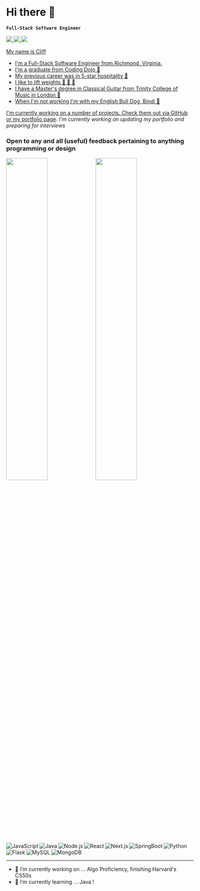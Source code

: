 # Hi there 👋

**`Full-Stack Software Engineer`**

<a align="left" href="mailto:cliffstvnsn@gmail.com">
  <img src="https://img.shields.io/badge/Gmail-EA4538?style=for-the-badge&logo=gmail&logoColor=white" />
 </a>
<a href="https://www.linkedin.com/in/cliffordandrewstevenson">
  <img src="https://img.shields.io/badge/LinkedIn-0B66C3?style=for-the-badge&logo=linkedin&logoColor=white" />
 </a>
<a href/>
<a href="https://cliffstevensonsites.online/">
  <img src="https://img.shields.io/badge/Portfolio-90BE6D?style=for-the-badge&logo=netlify&logoColor=white" />
 </a>
<a href/>

My name is Cliff
- I'm a Full-Stack Software Engineer from Richmond, Virginia.
- I'm a graduate from Coding Dojo :ninja:
- My previous career was in 5-star hospitality :hotel:
- I like to lift weights :facepunch: :fist_oncoming: :punch:
- I have a Master's degree in Classical Guitar from Trinity College of Music in London :violin:
- When I'm not working I'm with my English Bull Dog, Bindi :dog:


I'm currently working on a number of projects. Check them out via GitHub or my [portfolio page](https://cliffstevensonsites.online/). <em>I'm currently working on updating my portfolio and preparing for interviews</em>

### Open to any and all (useful) feedback pertaining to anything programming or design



<img align="left" width="47%" src="https://github-readme-stats.vercel.app/api?username=cliffstvnsn&show_icons=true&theme=radical" />

<img align="left" width="47%" src="https://github-readme-stats.vercel.app/api/top-langs/?username=cliffstvnsn&layout=compact" />

<img align="left" alt="JavaScript" src="https://img.shields.io/badge/javascript-%23323330.svg?style=for-the-badge&logo=javascript&logoColor=%23F7DF1E" />
<img align="left" alt="Java" src="https://img.shields.io/badge/java-%23ED8B00.svg?style=for-the-badge&logo=java&logoColor=white" />
<img alt="Python" src="https://img.shields.io/badge/python-3670A0?style=for-the-badge&logo=python&logoColor=ffdd54" />
<img align="left" alt="Node.js" src="https://img.shields.io/badge/node.js-6DA55F?style=for-the-badge&logo=node.js&logoColor=white" />
<img align="left" alt="React" src="https://img.shields.io/badge/react-%2320232a.svg?style=for-the-badge&logo=react&logoColor=%2361DAFB" />
<img align="left" alt="Next.js" src="https://img.shields.io/badge/Next-black?style=for-the-badge&logo=next.js&logoColor=white" />
<img align="left" alt="SpringBoot" src="https://img.shields.io/badge/spring-%236DB33F.svg?style=for-the-badge&logo=spring&logoColor=white" />
<img align="left" alt="Flask" src="https://img.shields.io/badge/flask-%23000.svg?style=for-the-badge&logo=flask&logoColor=white" />
<img align="left" alt="MySQL" src="https://img.shields.io/badge/mysql-%2300f.svg?style=for-the-badge&logo=mysql&logoColor=white" />
<img align="left" alt="MongoDB" src="https://img.shields.io/badge/MongoDB-%234ea94b.svg?style=for-the-badge&logo=mongodb&logoColor=white" />


##
----



- 🔭 I’m currently working on ... Algo Proficiency, finishing Harvard's CS50x
- 🌱 I’m currently learning ... Java !





